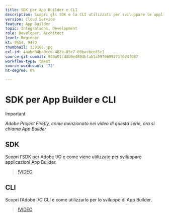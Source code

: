 ```yaml
---
title: SDK per App Builder e CLI
description: Scopri gli SDK e la CLI utilizzati per sviluppare le applicazioni App Builder.
version: Cloud Service
feature: App Builder
topic: Integrations, Development
role: Developer, Architect
level: Beginner
kt: 9454, 9470
thumbnail: 339166.jpg
exl-id: 4aabd84b-0ccb-482b-85e7-09bacbce85c1
source-git-commit: 940a01cd3b9e4804bfab1a5970699271f624f087
workflow-type: tm+mt
source-wordcount: '73'
ht-degree: 0%

---
```


# SDK per App Builder e CLI

>[!IMPORTANT]
>
> _Adobe Project Firefly, come menzionato nei video di questa serie, ora si chiama App Builder_

## SDK

Scopri l’SDK per Adobe I/O e come viene utilizzato per sviluppare applicazioni App Builder.

>[!VIDEO](https://video.tv.adobe.com/v/339166/?quality=12&learn=on)

## CLI

Scopri l’Adobe I/O CLI e come utilizzarlo per lo sviluppo di App Builder.

>[!VIDEO](https://video.tv.adobe.com/v/339167/?quality=12&learn=on)
